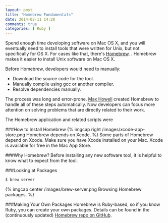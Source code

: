 ```yaml
---
layout: post
title: "Homebrew Fundamentals"
date: 2014-02-11 14:20
comments: true
categories: [ Ruby ]
---
```

Spend enough time developing software on Mac OS X, and you will eventually need to install tools that were written for Unix, but not specifically for OS X. For cases like that, there's [Homebrew](http://brew.sh/). . Homebrew makes it easier to install Unix software on Mac OS X. 

Before Homebrew, developers would need to manually:

* Download the source code for the tool.
* Manually compile using gcc or another compiler.
* Resolve dependencies manually.

The process was long and error-prone. [Max Howell](https://twitter.com/mxcl) created Homebrew to handle all of these steps automatically. Now developers can focus more attention on solving problems that are directly related to their work.
<!--more-->
The Homebrew application and related scripts were 

###How to Install Homebrew
{% imgcap right /images/xcode-app-store.png Homebrew depends on Xcode. %}
Some parts of Homebrew depend on Xcode. Make sure you have Xcode installed on your Mac. Xcode is available for free in the Mac App Store.



###Why Homebrew?
Before installing any new software tool, it is helpful to know what to expect from the tool.


###Looking at Packages


```bash
$ brew server
```
{% imgcap center /images/brew-server.png Browsing Homebrew packages. %}




###Making Your Own Packages
Homebrew is Ruby-based, so if you know Ruby, you can create your own packages. Details can be found in the (continuously updated) [Homebrew repo on GitHub](https://github.com/Homebrew/).



